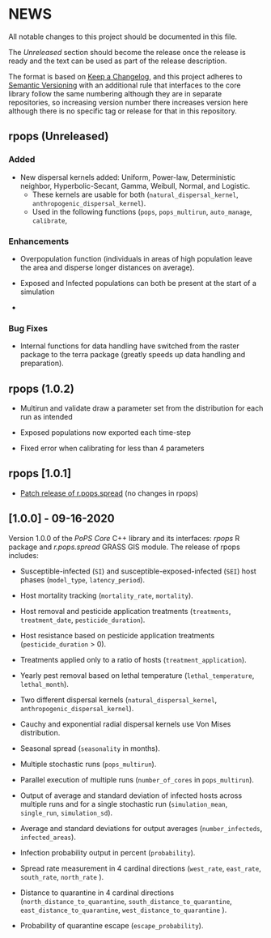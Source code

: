 # NEWS

All notable changes to this project should be documented in this file.

The _Unreleased_ section should become the release once the release is ready
and the text can be used as part of the release description.

The format is based on [Keep a Changelog](https://keepachangelog.com/en/1.0.0/),
and this project adheres to [Semantic Versioning](https://semver.org/spec/v2.0.0.html)
with an additional rule that interfaces to the core library follow the same numbering
although they are in separate repositories, so increasing version number there
increases version here although there is no specific tag or release for that in
this repository.

## rpops (Unreleased)

### Added
- New dispersal kernels added: Uniform, Power-law, Deterministic neighbor, 
  Hyperbolic-Secant, Gamma, Weibull, Normal, and Logistic.
  * These kernels are usable for both (`natural_dispersal_kernel`, `anthropogenic_dispersal_kernel`).
  * Used in the following functions (`pops`, `pops_multirun`, `auto_manage`, `calibrate`, 
### Enhancements
- Overpopulation function (individuals in areas of high population leave the area and disperse longer distances on average).



- Exposed and Infected populations can both be present at the start of a simulation
* 
### Bug Fixes

* Internal functions for data handling have switched from the raster package to the terra package (greatly speeds up data handling and preparation).

## rpops (1.0.2)

* Multirun and validate draw a parameter set from the distribution for each run as intended

* Exposed populations now exported each time-step

* Fixed error when calibrating for less than 4 parameters

## rpops [1.0.1]

- [Patch release of r.pops.spread](https://github.com/ncsu-landscape-dynamics/r.pops.spread/releases/tag/v1.0.1) (no changes in rpops)


## [1.0.0] - 09-16-2020

Version 1.0.0 of the _PoPS Core_ C++ library and its interfaces: _rpops_ R package and _r.pops.spread_ GRASS GIS module. The release of rpops includes:

* Susceptible-infected (`SI`) and susceptible-exposed-infected (`SEI`) host phases (`model_type`, `latency_period`).

* Host mortality tracking (`mortality_rate`, `mortality`).

* Host removal and pesticide application treatments (`treatments`, `treatment_date`, `pesticide_duration`).

* Host resistance based on pesticide application treatments (`pesticide_duration` > 0).

* Treatments applied only to a ratio of hosts (`treatment_application`).

* Yearly pest removal based on lethal temperature (`lethal_temperature`, `lethal_month`).

* Two different dispersal kernels (`natural_dispersal_kernel`, `anthropogenic_dispersal_kernel`).

* Cauchy and exponential radial dispersal kernels use Von Mises distribution.

* Seasonal spread (`seasonality` in months).

* Multiple stochastic runs (`pops_multirun`).

* Parallel execution of multiple runs (`number_of_cores` in `pops_multirun`).

* Output of average and standard deviation of infected hosts across multiple runs and for a single stochastic run (`simulation_mean`,  `single_run`,  `simulation_sd`).

* Average and standard deviations for output averages (`number_infecteds`, `infected_areas`).

* Infection probability output in percent (`probability`).

* Spread rate measurement in 4 cardinal directions (`west_rate`, `east_rate`, `south_rate`, `north_rate` ).

* Distance to quarantine in 4 cardinal directions (`north_distance_to_quarantine`, `south_distance_to_quarantine`, `east_distance_to_quarantine`, `west_distance_to_quarantine` ).

* Probability of quarantine escape (`escape_probability`).
